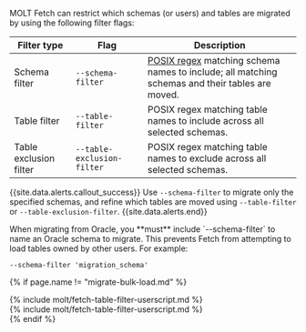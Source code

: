 MOLT Fetch can restrict which schemas (or users) and tables are migrated by using the following filter flags:

|      Filter type       |            Flag            |                                                                   Description                                                                   |
|------------------------|----------------------------|-------------------------------------------------------------------------------------------------------------------------------------------------|
| Schema filter          | `--schema-filter`          | [POSIX regex](https://wikipedia.org/wiki/Regular_expression) matching schema names to include; all matching schemas and their tables are moved. |
| Table filter           | `--table-filter`           | POSIX regex matching table names to include across all selected schemas.                                                                        |
| Table exclusion filter | `--table-exclusion-filter` | POSIX regex matching table names to exclude across all selected schemas.                                                                        |

{{site.data.alerts.callout_success}}
Use `--schema-filter` to migrate only the specified schemas, and refine which tables are moved using `--table-filter` or `--table-exclusion-filter`.
{{site.data.alerts.end}}

<section class="filter-content" markdown="1" data-scope="oracle">
When migrating from Oracle, you **must** include `--schema-filter` to name an Oracle schema to migrate. This prevents Fetch from attempting to load tables owned by other users. For example:

~~~
--schema-filter 'migration_schema'
~~~
</section>

{% if page.name != "migrate-bulk-load.md" %}
<section class="filter-content" markdown="1" data-scope="mysql">
{% include molt/fetch-table-filter-userscript.md %}
</section>

<section class="filter-content" markdown="1" data-scope="oracle">
{% include molt/fetch-table-filter-userscript.md %}
</section>
{% endif %}